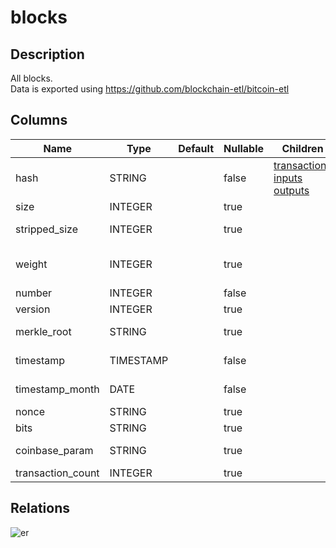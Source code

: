 # blocks

## Description

All blocks.  
Data is exported using https://github.com/blockchain-etl/bitcoin-etl

## Columns

| Name | Type | Default | Nullable | Children | Parents | Description |
| ---- | ---- | ------- | -------- | -------- | ------- | ------- |
| hash | STRING |  | false | [transactions](transactions.md) [inputs](inputs.md) [outputs](outputs.md) |  | Hash of this block |
| size | INTEGER |  | true |  |  | The size of block data in bytes |
| stripped_size | INTEGER |  | true |  |  | The size of block data in bytes excluding witness data |
| weight | INTEGER |  | true |  |  | Three times the base size plus the total size. https://github.com/bitcoin/bips/blob/master/bip-0141.mediawiki |
| number | INTEGER |  | false |  |  | The number of the block |
| version | INTEGER |  | true |  |  | Protocol version specified in block header |
| merkle_root | STRING |  | true |  |  | The root node of a Merkle tree, where leaves are transaction hashes |
| timestamp | TIMESTAMP |  | false |  |  | Block creation timestamp specified in block header |
| timestamp_month | DATE |  | false |  |  | Month of the block creation timestamp specified in block header |
| nonce | STRING |  | true |  |  | Difficulty solution specified in block header |
| bits | STRING |  | true |  |  | Difficulty threshold specified in block header |
| coinbase_param | STRING |  | true |  |  | Data specified in the coinbase transaction of this block |
| transaction_count | INTEGER |  | true |  |  | Number of transactions included in this block |

## Relations

![er](blocks.svg)
